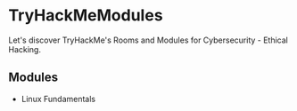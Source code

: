 # TryHackMeModules
Let's discover TryHackMe's Rooms and Modules for Cybersecurity - Ethical Hacking.

## Modules

* Linux Fundamentals
